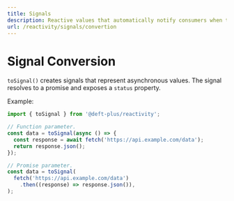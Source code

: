 ```yaml
---
title: Signals
description: Reactive values that automatically notify consumers when their value changes, enabling fine-grained reactivity and lazy evaluation.
url: /reactivity/signals/convertion
---
```


# Signal Conversion

`toSignal()` creates signals that represent asynchronous values. The signal resolves to a promise and exposes a `status` property.

Example:

```typescript
import { toSignal } from '@deft-plus/reactivity';

// Function parameter.
const data = toSignal(async () => {
  const response = await fetch('https://api.example.com/data');
  return response.json();
});

// Promise parameter.
const data = toSignal(
  fetch('https://api.example.com/data')
    .then((response) => response.json()),
);
```
